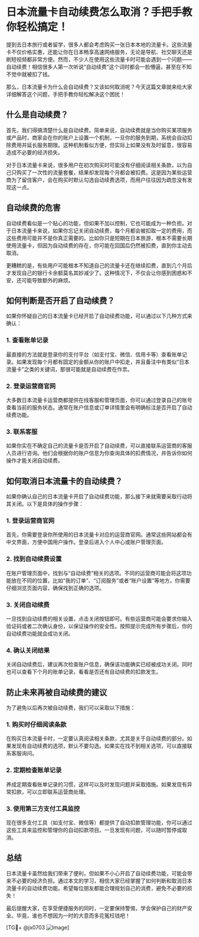 # 日本流量卡自动续费怎么取消？手把手教你轻松搞定！

提到去日本旅行或者留学，很多人都会考虑购买一张日本本地的流量卡。这些流量卡不仅价格实惠，还能让你在日本畅享高速网络服务，无论是导航、社交聊天还是刷短视频都非常方便。然而，不少人在使用这些流量卡时可能会遇到一个问题——自动续费！相信很多人第一次听说“自动续费”这个词时都会一脸懵逼，甚至在不知不觉中就被扣了钱。

那么，日本流量卡为什么会自动续费？又该如何取消呢？今天这篇文章就来给大家详细解答这个问题，手把手教你轻松解决这个困扰！

## 什么是自动续费？

首先，我们得搞清楚什么是自动续费。简单来说，自动续费就是当你购买某项服务或产品时，商家会在你的账户上设置一个机制，一旦你的服务到期，系统会自动扣除费用并延长服务期限。这种机制看似方便，但实际上如果没有及时留意，很容易造成不必要的经济损失。

对于日本流量卡来说，很多用户在初次购买时可能没有仔细阅读相关条款，以为自己只购买了一次性的流量套餐，结果却发现每个月都会被扣费。这是因为某些运营商为了留住客户，会在购买时默认勾选自动续费选项，而用户往往因为疏忽没有发现这一点。

## 自动续费的危害

自动续费看似是一个贴心的功能，但如果不加以控制，它也可能成为一种负担。对于日本流量卡来说，如果你忘记关闭自动续费，每个月都会被扣取一定的费用，而这些费用可能并不是你真正需要的。比如你只是短期在日本旅游，根本不需要长期使用流量卡，但因为自动续费的存在，你可能在回国后仍然被扣费，直到你主动去取消。

更糟糕的是，有些用户可能根本不知道自己的流量卡还在继续扣费，直到几个月后才发现自己的银行卡余额莫名其妙减少了。这种情况下，不仅会让你感到困惑和不安，还可能导致额外的麻烦。

## 如何判断是否开启了自动续费？

如果你怀疑自己的日本流量卡已经开启了自动续费功能，可以通过以下几种方式来确认：

### 1. 查看账单记录
最直接的方法就是登录你的支付平台（如支付宝、微信、信用卡等）查看账单记录。如果发现每个月都有固定的金额从你的账户中扣走，并且备注中有类似“日本流量卡”之类的关键词，那很可能就是自动续费在作祟。

### 2. 登录运营商官网
大多数日本流量卡运营商都提供在线客服和管理页面，你可以通过登录自己的账号查看当前的服务状态。通常在账户信息或订单详情里会有明确标注是否开启了自动续费功能。

### 3. 联系客服
如果你实在不确定自己的流量卡是否开启了自动续费，可以直接联系运营商的客服人员进行咨询。他们会根据你的账户信息为你查询具体的扣费情况，并告诉你如何操作才能关闭自动续费。

## 如何取消日本流量卡的自动续费？

如果你确认自己的日本流量卡开启了自动续费功能，那么接下来就需要采取行动将其关闭。以下是具体的操作步骤：

### 1. 登录运营商官网
首先，你需要登录你所使用的日本流量卡对应的运营商官网。通常这些网站都会有中文界面，方便中国用户操作。登录后进入个人中心或账户管理页面。

### 2. 找到自动续费设置
在账户管理页面中，找到与“自动续费”相关的选项。不同的运营商可能会将这项功能放在不同的位置，比如“我的订单”、“订阅服务”或者“账户设置”等地方。你需要仔细浏览页面内容，确保找到正确的选项。

### 3. 关闭自动续费
一旦找到自动续费的相关设置，点击关闭按钮即可。有些运营商可能会要求你输入验证码或者二次确认身份，以保证操作的安全性。按照提示完成所有步骤后，你的自动续费功能就会成功关闭。

### 4. 确认关闭结果
关闭自动续费后，建议再次检查账户信息，确保该功能确实已经被成功关闭。同时也可以查看下个月的账单记录，看看是否还有自动续费的扣款发生。

## 防止未来再被自动续费的建议

为了避免以后再次被自动续费，我们可以采取以下措施：

### 1. 购买时仔细阅读条款
在购买日本流量卡时，一定要认真阅读相关条款，尤其是关于自动续费的部分。如果发现有自动续费的选项，默认不要勾选。如果实在找不到相关选项，可以直接联系客服询问。

### 2. 定期检查账单记录
养成定期查看账单记录的习惯，这样可以及时发现问题并采取措施。如果发现有异常扣款，可以立即联系运营商处理。

### 3. 使用第三方支付工具监控
现在很多支付工具（如支付宝、微信等）都提供了自动扣款管理功能，你可以通过这些工具来监控和管理你的自动扣款项目。一旦发现有问题，可以随时暂停或取消。

## 总结

日本流量卡虽然给我们带来了便利，但如果不小心开启了自动续费功能，可能会带来不必要的经济负担。通过本文的学习，相信大家已经掌握了如何判断和取消日本流量卡的自动续费功能。希望每位朋友都能合理规划自己的消费，避免不必要的损失！

最后提醒大家，在享受便捷服务的同时，一定要保持警惕，学会保护自己的财产安全。毕竟，谁也不想因为一时的大意而多花冤枉钱吧！

[TG💪+ @jx0703 ![Image](https://github.com/user-attachments/assets/dbca1d08-cadb-493c-b0ec-ad6f7a83f270)]